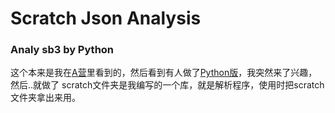 # Scratch Json Analysis
### Analy sb3 by Python
  这个本来是我在[A营](https://aerfaying.com)里看到的，然后看到有人做了[Python版](https://github.com/GuYan1024/SJA)，我突然来了兴趣，然后..就做了
  scratch文件夹是我编写的一个库，就是解析程序，使用时把scratch文件夹拿出来用。
